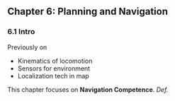 ## Chapter 6: Planning and Navigation

### 6.1 Intro

Previously on
- Kinematics of locomotion
- Sensors for environment
- Localization tech in map

This chapter focuses on __Navigation Competence__.
*Def.*